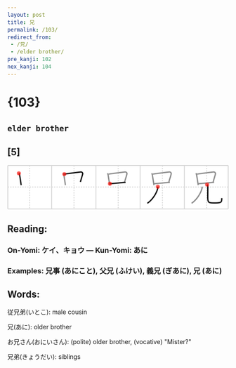 ```yaml
---
layout: post
title: 兄
permalink: /103/
redirect_from:
 - /兄/
 - /elder brother/
pre_kanji: 102
nex_kanji: 104
---
```


# {103}

## `elder brother`

## [5]

<div class="stroke"><img src="../images/E58584.png" /></div>

## Reading:

### On-Yomi: ケイ、キョウ &mdash; Kun-Yomi: あに

### Examples: 兄事 (あにこと), 父兄 (ふけい), 義兄 (ぎあに), 兄 (あに)

## Words:

従兄弟(いとこ): male cousin

兄(あに): older brother

お兄さん(おにいさん): (polite) older brother, (vocative) "Mister?"

兄弟(きょうだい): siblings
